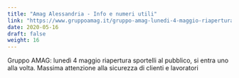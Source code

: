 ```yaml
---
title: "Amag Alessandria - Info e numeri utili"
link: "https://www.gruppoamag.it/gruppo-amag-lunedi-4-maggio-riapertura-sportelli-al-pubblico-si-entra-uno-alla-volta-massima-attenzione-alla-sicurezza-di-clienti-e-lavoratori/"
date: 2020-05-16
draft: false
weight: 16
---
```


Gruppo AMAG: lunedì 4 maggio riapertura sportelli al pubblico, si entra uno alla volta. Massima attenzione alla sicurezza di clienti e lavoratori